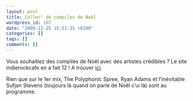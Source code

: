 ```yaml
---
layout: post
title: Collec' de compiles de Noël
wordpress_id: 107
date: "2009-12-25 15:21:35 +0100"
categories: []
tags: []
comments: []
---
```


Vous souhaitiez des compiles de Noël avec des artistes crédibles ? Le site
indierockcafe en a fait 12 ! A trouver [ici][1].

Rien que sur le 1er mix, The Polyphonic Spree, Ryan Adams et l’inévitable Sufjan
Stevens (toujours là quand on parle de Noël c’ui là) sont au programme.

[1]:
  https://www.indierockcafe.com/music/christmas-indie-songs/christmas-alt-indie-songs.html
